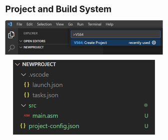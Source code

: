
# Project and Build System []()

<p align="center">
  <img src="./project_create1.png" />
</p>

<p align="center">
  <img src="./project_create2.png" />
</p>
